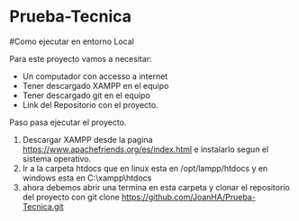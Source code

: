 # Prueba-Tecnica

#Como ejecutar en entorno Local

Para este proyecto vamos a necesitar:
  - Un computador con accesso a internet
  - Tener descargado XAMPP en el equipo
  - Tener descargado git en el equipo
  - Link del Repositorio con el proyecto.

  Paso pasa ejecutar el proyecto.
  1. Descargar XAMPP desde la pagina https://www.apachefriends.org/es/index.html e instalarlo segun el sistema operativo.
  2. Ir a la carpeta htdocs que en linux esta en /opt/lampp/htdocs y en windows esta  en C:\xampp\htdocs
  3. ahora debemos abrir una termina en esta carpeta y clonar el repositorio del proyecto con git clone https://github.com/JoanHA/Prueba-Tecnica.git 